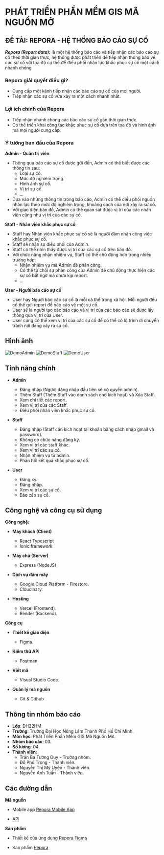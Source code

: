 # PHÁT TRIỂN PHẦN MỀM GIS MÃ NGUỒN MỞ
## **ĐỀ TÀI: REPORA - HỆ THỐNG BÁO CÁO SỰ CỐ**

**_Repora (Report data):_** là một hệ thống báo cáo và tiếp nhận các báo cáo sự cố theo thời gian thực, hệ thống được phát triển để tiếp nhận thông báo về các sự cố với tọa độ cụ thể để điều phối nhân lực khắc phục sự cố một cách nhanh chóng

### Repora giải quyết điều gì?
- Cung cấp một kênh tiếp nhận các báo cáo sự cố của mọi người.
- Tiếp nhận các sự cố vừa xảy ra một cách nhanh nhất.

### Lợi ích chính của Repora
- Tiếp nhận nhanh chóng các báo cáo sự cố gần thời gian thực.
- Có thể triển khai công tác khắc phục sự cố dựa trên tọa độ và hình ảnh mà mọi người cung cấp.

### Ý tưởng ban đầu của Repora
**Admin - Quản trị viên** 
- Thông qua báo cáo sự cố được gửi đến, Admin có thể biết được các thông tin sau:
    - Loại sự cố.
    - Mức độ nghiêm trọng.
    - Hình ảnh sự cố.
    - Vị trí sự cố.
    - ...
- Dựa vào những thông tin trong báo cáo, Admin có thể điều phối nguồn nhân lực theo mức độ nghiêm trọng, khoảng cách của nơi xảy ra sự cố.
- Với giao diện bản đồ, Admin có thể quan sát được vị trí của các nhân viên cũng như vị trí của các sự cố.

**Staff - Nhân viên khắc phục sự cố** 
- Staff hay Nhân viên khắc phục sự cố sẽ là người đảm nhận công việc khắc phục sự cố.
- Staff sẽ nhận sự điều phối của Admin.
- Staff có thể nhìn thấy được vị trí của các sự cố trên bản đồ.
- Với chức năng nhận nhiệm vụ, Staff có thể chủ động hơn trong nhiều trường hợp:
    - Nhận nhiệm vụ mà Admin đã phân công.
    - Có thể từ chối sự phân công của Admin để chủ động thực hiện các sự cố bất ngờ mà chưa kịp report.
    - ...

**User - Người báo cáo sự cố** 
- User hay Người báo cáo sự cố là mỗi cá thể trong xã hội. Mỗi người đều có thể gửi report để báo cáo về một sự cố.
- User sẽ là người tạo các báo cáo và vị trí của các báo cáo sẽ được lấy thông qua vị trí của User.
- User cũng có thể xem vị trí của các sự cố để có thể có lộ trình di chuyển tránh nơi đang xảy ra sự cố.

## Hình ảnh
![DemoAdmin](/src/assets/Repora_admin_img_Demo.png)
![DemoStaff](/src/assets/Repora_Staff_Demo.png)
![DemoUser](/src/assets/Repora_Reporter_img.png)

## Tính năng chính
- **Admin**
    - Đăng nhập (Người đăng nhập đầu tiên sẽ có quyền admin).
    - Thêm Staff (Thêm Staff vào danh sách chờ kích hoạt) và Xóa Staff.
    - Xem chi tiết các report.
    - Xem vị trí của các Staff.
    - Điều phối nhân viên khắc phục sự cố.

- **Staff**
    - Đăng nhập (Staff cần kích hoạt tài khoản bằng cách nhập gmail và password).
    - Không có chức năng đăng ký.
    - Xem vị trí các staff khác.
    - Xem vị trí các sự cố.
    - Nhận nhiệm vụ từ admin.
    - Phản hồi kết quả khắc phục sự cố.

- **User**
    - Đăng ký.
    - Đăng nhập.
    - Xem vị trí các sự cố.
    - Báo cáo sự cố.

## Công nghệ và công cụ sử dụng
**Công nghệ:**
- **Máy khách (Client)**
    - React Typescript
    - Ionic framework

- **Máy chủ (Server)**
    - Express (NodeJS)

- **Dịch vụ đám mây**
    - Google Cloud Platform - Firestore.
    - Cloudinary.

- **Hosting**
    - Vercel (Frontend).
    - Render (Backend).

**Công cụ**
- **Thiết kế giao diện**
    - Figma.

- **Kiểm thử API**
    - Postman.

- **Viết mã**
    - Visual Studio Code.

- **Quản lý mã nguồn**
    - Git & Github

## Thông tin nhóm báo cáo
- **Lớp**: DH22HM.
- **Trường**: Trường Đại Học Nông Lâm Thành Phố Hồ Chí Minh.
- **Môn học**: Phát Triển Phần Mềm GIS Mã Nguồn Mở.
- **Nhóm báo cáo**: 03.
- **Số lượng**: 04.
- **Thành viên**: 
    - Trần Bá Tường Duy   - Trưởng nhóm.
    - Đỗ Phú Trọng        - Thành viên.
    - Nguyễn Thị Mỹ Uyên  - Thành viên.
    - Nguyễn Anh Tuấn     - Thành viên.


## Các đường dẫn
**Mã nguồn**
- Mobile app [Repora Mobile App](https://github.com/duy08k4/Repora_Frontend_mobile.git)

- [API](https://github.com/duy08k4/Repora_Backend.git)

**Sản phẩm**
- Thiết kế của ứng dụng [Repora Figma](https://www.figma.com/design/DuN4yL4mAT7j5GPA16Dxso/H%E1%BB%87-Th%E1%BB%91ng-B%C3%A1o-C%C3%A1o-S%E1%BB%B1-C%E1%BB%91?node-id=0-1&t=w2rFtuXYHf6KveKE-1)

- Sản phẩm [Repora](https://repora-frontend-web.vercel.app/)